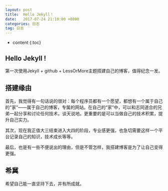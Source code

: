 ```yaml
---
layout: post
title:  Hello Jekyll！
date:   2017-07-24 21:10:00 +0800
categories: 日志
tag: 日志
---
```


* content
{:toc}

## Hello Jekyll !
第一次使用Jekyll + github + LessOrMore主题搭建自己的博客，值得纪念一发。  

## 搭建缘由
首先，我觉得有一句话说的很对：每个程序员都有一个愿望，都想有一个属于自己的"家"——属于自己的博客，专属的网站。在自己的“家”中，可以和志同道合的兄弟一起分享和讨论任何技术，谈天说地。更重要的是可以当做自己的技术积累，提升自己实力。  

其次，现在我正值大三结束进入大四的阶段，专业感更强，也急切需要这样一个平台记录自己的知识，技术成长等等。  

最后，也是有一些不便说出的理由，但是不管怎样，我搭建博客是为了让自己变得更强。

## 希冀
希望自己能一直坚持下去，并有所成就。